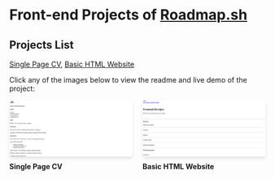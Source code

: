 # Front-end Projects of [Roadmap.sh](https://roadmap.sh/)

## Projects List
[Single Page CV](https://roadmap.sh/projects/single-page-cv), [Basic HTML Website](https://roadmap.sh/projects/basic-html-website)

Click any of the images below to view the readme and live demo of the project:

<div style="display: flex; justify-content: space-between; align-items: flex-start; gap: 10px;">
  <div style="text-align: left; width: 48%;">
    <a href="./Roadmap projects/Frontend projects/Single Page CV/">
      <img src="./Roadmap projects/assets/single page cv.png" alt="Single Page CV" style="width: 100%; border-radius: 5px; box-shadow: 0 4px 6px rgba(0, 0, 0, 0.1);" />
    </a>
    <p style="font-weight: bold; margin-top: 8px;">Single Page CV</p>
  </div>
  <div style="text-align: left; width: 48%;">
    <a href="/Roadmap projects/Frontend projects/Basic HTML Website/">
      <img src="./Roadmap projects/assets/basic html website.png" alt="Basic HTML Website" style="width: 100%; border-radius: 5px; box-shadow: 0 4px 6px rgba(0, 0, 0, 0.1);" />
    </a>
    <p style="font-weight: bold; margin-top: 8px;">Basic HTML Website</p>
  </div>
</div>
